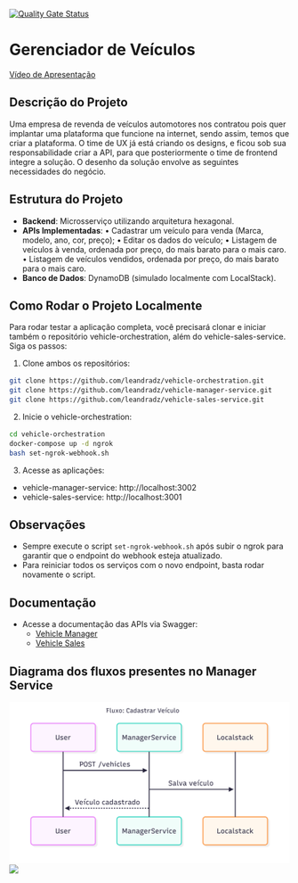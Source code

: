 [![Quality Gate Status](https://sonarcloud.io/api/project_badges/measure?project=leandradz_vehicle-manager-service&metric=alert_status)](https://sonarcloud.io/summary/new_code?id=leandradz_vehicle-manager-service)

# Gerenciador de Veículos

[Vídeo de Apresentação]()

## Descrição do Projeto

Uma empresa de revenda de veículos automotores nos contratou pois quer implantar uma
plataforma que funcione na internet, sendo assim, temos que criar a plataforma. O time de UX já está criando os designs, e ficou sob sua responsabilidade criar a API, para que posteriormente o time de frontend integre a solução. O desenho da solução envolve as seguintes necessidades do negócio.

## Estrutura do Projeto

-   **Backend**: Microsserviço utilizando arquitetura hexagonal.
-   **APIs Implementadas**:
    • Cadastrar um veículo para venda (Marca, modelo, ano, cor, preço);
    • Editar os dados do veículo;
    • Listagem de veículos à venda, ordenada por preço, do mais barato para o mais caro.
    • Listagem de veículos vendidos, ordenada por preço, do mais barato para o mais caro.
-   **Banco de Dados**: DynamoDB (simulado localmente com LocalStack).

## Como Rodar o Projeto Localmente

Para rodar testar a aplicação completa, você precisará clonar e iniciar também o repositório vehicle-orchestration, além do vehicle-sales-service. Siga os passos:

1. Clone ambos os repositórios:

```bash
git clone https://github.com/leandradz/vehicle-orchestration.git
git clone https://github.com/leandradz/vehicle-manager-service.git
git clone https://github.com/leandradz/vehicle-sales-service.git
```

2. Inicie o vehicle-orchestration:

```bash
cd vehicle-orchestration
docker-compose up -d ngrok
bash set-ngrok-webhook.sh
```

3. Acesse as aplicações:
- vehicle-manager-service: http://localhost:3002
- vehicle-sales-service: http://localhost:3001

## Observações
- Sempre execute o script `set-ngrok-webhook.sh` após subir o ngrok para garantir que o endpoint do webhook esteja atualizado.
- Para reiniciar todos os serviços com o novo endpoint, basta rodar novamente o script.

## Documentação
- Acesse a documentação das APIs via Swagger:
  - [Vehicle Manager](http://localhost:3002/api-docs)
  - [Vehicle Sales](http://localhost:3001/api-docs)

## Diagrama dos fluxos presentes no Manager Service

<img src='./assets/fiap-cadastrar-veiculo.png'/>
<img src='./assets/fiap-listagem-veiculo.png'/>